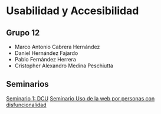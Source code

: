 # Usabilidad y Accesibilidad
## Grupo 12
- Marco Antonio Cabrera Hernández
- Daniel Hernández Fajardo
- Pablo Fernández Herrera
- Cristopher Alexandro Medina Peschiutta

## Seminarios
[Seminario 1: DCU](https://github.com/alu0101320489/UyA/blob/main/Seminario%20DCU/README.md)
[Seminario Uso de la web por personas con disfuncionalidad](https://github.com/alu0101320489/UyA/blob/main/Seminario%20Uso%20de%20la%20web%20por%20personas%20con%20disfuncionalidad/README.md)
